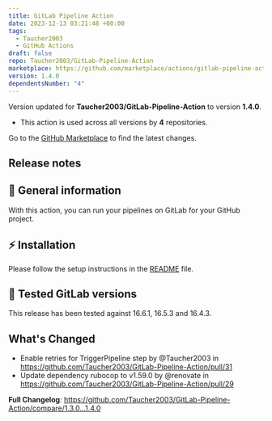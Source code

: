```yaml
---
title: GitLab Pipeline Action
date: 2023-12-13 03:21:48 +00:00
tags:
  - Taucher2003
  - GitHub Actions
draft: false
repo: Taucher2003/GitLab-Pipeline-Action
marketplace: https://github.com/marketplace/actions/gitlab-pipeline-action
version: 1.4.0
dependentsNumber: "4"
---
```



Version updated for **Taucher2003/GitLab-Pipeline-Action** to version **1.4.0**.
- This action is used across all versions by **4** repositories.

Go to the [GitHub Marketplace](https://github.com/marketplace/actions/gitlab-pipeline-action) to find the latest changes.

## Release notes

## 🔮 General information

With this action, you can run your pipelines on GitLab for your GitHub project.

## ⚡ Installation

Please follow the setup instructions in the [README](https://github.com/Taucher2003/GitLab-Pipeline-Action/blob/1.4.0/README.md#setup) file.

## 🦊 Tested GitLab versions

This release has been tested against 16.6.1, 16.5.3 and 16.4.3.

## What's Changed
* Enable retries for TriggerPipeline step by @Taucher2003 in https://github.com/Taucher2003/GitLab-Pipeline-Action/pull/31
* Update dependency rubocop to v1.59.0 by @renovate in https://github.com/Taucher2003/GitLab-Pipeline-Action/pull/29


**Full Changelog**: https://github.com/Taucher2003/GitLab-Pipeline-Action/compare/1.3.0...1.4.0
